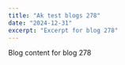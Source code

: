 ```yaml
---
title: "Ak test blogs 278"
date: "2024-12-31"
excerpt: "Excerpt for blog 278"
---
```


Blog content for blog 278